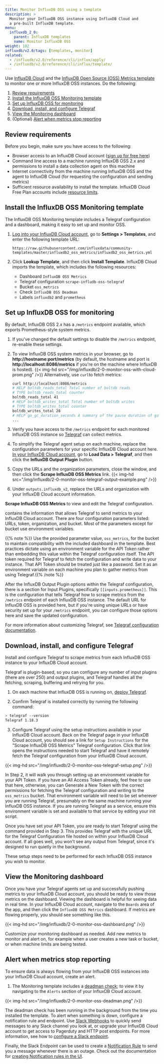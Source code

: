 ```yaml
---
title: Monitor InfluxDB OSS using a template
description: >
  Monitor your InfluxDB OSS instance using InfluxDB Cloud and
  a pre-built InfluxDB template.
menu:
  influxdb_2_0:
    parent: InfluxDB templates
    name: Monitor InfluxDB OSS
weight: 102
influxdb/v2.0/tags: [templates, monitor]
related:
  - /influxdb/v2.0/reference/cli/influx/apply/
  - /influxdb/v2.0/reference/cli/influx/template/
---
```


Use [InfluxDB Cloud](/influxdb/cloud/) and the [InfluxDB Open Source (OSS) Metrics template](https://github.com/influxdata/community-templates/tree/master/influxdb2_oss_metrics) to monitor one or more InfluxDB OSS instances. Do the following:

1. [Review requirements](#review-requirements)
2. [Install the InfluxDB OSS Monitoring template](#install-the-influxdb-oss-monitoring-template)
3. [Set up InfluxDB OSS for monitoring](#set-up-influxdb-oss-for-monitoring)
4. [Download, install, and configure Telegraf](#download-install-and-configure-telegraf)
5. [View the Monitoring dashboard](#view-the-monitoring-dashboard)
6. (Optional) [Alert when metrics stop reporting](#alert-when-metrics-stop-reporting)

## Review requirements

Before you begin, make sure you have access to the following:

 - Browser access to an InfluxDB Cloud account ([sign up for free here](https://cloud2.influxdata.com/signup))
 - Command line access to a machine running InfluxDB OSS 2.x and permissions to install a data collection agent on this machine
 - Internet connectivity from the machine running InfluxDB OSS and the agent to InfluxDB Cloud (for requesting the configuration and sending metrics)
 - Sufficient resource availability to install the template. InfluxDB Cloud Free Plan accounts include [resource limits](/influxdb/cloud/account-management/pricing-plans/#resource-limits/influxdb/cloud/account-management/pricing-plans/#resource-limits).

## Install the InfluxDB OSS Monitoring template

The InfluxDB OSS Monitoring template includes a Telegraf configuration and a dashboard, making it easy to set up and monitor OSS.

1. [Log into your InfluxDB Cloud account](https://cloud2.influxdata.com/), go to **Settings > Templates**, and enter the following template URL:

    `https://raw.githubusercontent.com/influxdata/community-templates/master/influxdb2_oss_metrics/influxdb2_oss_metrics.yml`

2. Click **Lookup Template**, and then click **Install Template**. InfluxDB Cloud imports the template, which includes the following resources:
   - Dashboard `InfluxDB OSS Metrics`
   - Telegraf configuration `scrape-infludb-oss-telegraf`
   - Bucket `oss_metrics`
   - Check `InfluxDB OSS Deadman`
   - Labels `influxdb2` and `prometheus`

## Set up InfluxDB OSS for monitoring

By default, InfluxDB OSS 2.x has a `/metrics` endpoint available, which exports Prometheus-style system metrics.

1. If you've changed the default settings to disable the `/metrics` endpoint, re-enable these settings.
2. To view InfluxDB OSS system metrics in your browser, go to **http://hostname:port/metrics** (by default, the hostname and port is **http://localhost:8086/metrics** if you're on the machine where InfluxDB is hosted).
    {{< img-hd src="/img/influxdb/2-0-monitor-oss-with-cloud-prom.png" />}}
   Alternatively, use `curl`to fetch metrics:
      ```sh
      curl http://localhost:8086/metrics
      # HELP boltdb_reads_total Total number of boltdb reads
      # TYPE boltdb_reads_total counter
      boltdb_reads_total 41
      # HELP boltdb_writes_total Total number of boltdb writes
      # TYPE boltdb_writes_total counter
      boltdb_writes_total 28
      # HELP go_gc_duration_seconds A summary of the pause duration of garbage collection cycles.
      ...
      ```
3. Verify you have access to the `/metrics` endpoint for each monitored InfluxDB OSS instance so [Telegraf](/telegraf/latest/) can collect metrics.

1. To simplify the Telegraf agent setup on each machine, replace the configuration parameters for your specific InfluxDB Cloud account here.
[In your InfluxDB Cloud account](https://cloud2.influxdata.com/), go to **Load Data > Telegraf**, and then click the **InfluxDB Output Plugin** button.
2. Copy the URLs and the organization parameters, close the window, and then click the **Scrape InfluxDB OSS Metrics** link.
      {{< img-hd src="/img/influxdb/2-0-monitor-oss-telegraf-output-example.png" />}}
3. Under `outputs.influxdb_v2`, replace the URLs and organization with your InfluxDB Cloud account information.

**Scrape InfluxDB OSS Metrics** to view and edit the Telegraf configuration.


 contains the information that allows Telegraf to send metrics to your InfluxDB Cloud account. There are four configuration parameters listed: URLs, token, organization, and bucket. Most of the parameters except for bucket use environment variables.


{{% note %}}
Use the provided parameter value, `oss_metrics`, for the bucket to maintain compatibility with the included dashboard in the template. Best practices dictate using an environment variable for the API Token rather than embedding this value within the Telegraf configuration itself. The API token required for Telegraf to fetch the configuration and write data to your instance. That API Token should be treated just like a password. Set it as an environment variable on each machine you plan to gather metrics from using Telegraf.{{% /note %}}

After the InfluxDB Output Plugin options within the Telegraf configuration, there is a section for Input Plugins, specifically `[[inputs.prometheus]]`. This is the configuration that tells Telegraf how to scrape metrics from the `/metrics` endpoint of each InfluxDB OSS instance. The default URL for InfluxDB OSS is provided here, but if you're using unique URLs or have security set up for your `/metrics` endpoint, you can configure those options here and save the updated configuration.

For more information about customizing Telegraf, see [Telegraf configuration documentation](/telegraf/latest/administration/configuration/#global-tags).

## Download, install, and configure Telegraf

Install and configure Telegraf to scrape metrics from each InfluxDB OSS instance to your InfluxDB Cloud account.

Telegraf is plugin-based, so you can configure any number of input plugins (there are over 250) and output plugins, and Telegraf handles all the fetching, scraping, buffering and retrying for you.

1. On each machine that InfluxDB OSS is running on, [deploy Telegraf](/telegraf/latest/introduction/).

2. Confirm Telegraf is installed correctly by running the following command:

  ```sh
  > telegraf --version
  Telegraf 1.18.3
  ```

3. Configure Telegraf using the setup instructions available in your InfluxDB Cloud account. Back on the Telegraf page in your InfluxDB Cloud account, you should see a link for `Setup Instructions` for the "Scrape InfluxDB OSS Metrics" Telegraf configuration.
Click that link opens the instructions needed to start Telegraf and have it remotely fetch the Telegraf configuration from your InfluxDB Cloud account.

{{< img-hd src="/img/influxdb/2-0-monitor-oss-telegraf-setup.png" />}}

In Step 2, it will walk you through setting up an environment variable for your API Token. If you have an All Access Token already, feel free to use that 
here, otherwise, you can Generate a New Token with the correct permissions for fetching the Telegraf configuration and writing to the `oss_metrics` bucket. 
That environment variable will need to be set wherever you are running Telegraf, presumably on the same machine running your InfluxDB OSS instance. 
If you are running Telegraf as a service, ensure this environment variable is set and available to that service by editing your init script.

Once you have set your API Token, you are ready to start Telegraf using the command provided in Step 3.  This provides Telegraf with the unique URL 
for the Telegraf Configuration file hosted on within your InfluxDB Cloud account. If all goes well, you won't see any output from Telegraf, since it's 
designed to run quietly in the background.

These setup steps need to be performed for each InfluxDB OSS instance you wish to monitor.

## View the Monitoring dashboard

Once you have your Telegraf agents set up and successfully pushing metrics to your InfluxDB Cloud account, you should be ready to view those metrics
on the dashboard. Viewing the dashboard is helpful for seeing data in real time. In your InfluxDB Cloud account, navigate to the `Boards` area of the app, and then click the `InfluxDB OSS Metrics` dashboard. If metrics are flowing properly, you should see something like this.

{{< img-hd src="/img/influxdb/2-0-monitor-oss-dashboard.png" />}}

Customize your monitoring dashboard as needed. Add new metrics to monitor and alert on, for example when a user creates a new task or bucket, or when machine limits are being tested.

## Alert when metrics stop reporting

To ensure data is always flowing from your InfluxDB OSS instances into your InfluxDB Cloud account, create an alert.

1. The Monitoring template includes a [deadman check](/influxdb/cloud/monitor-alert/checks/create/#deadman-check); to view it by navigating to the `Alerts` section of your InfluxDB Cloud account.

{{< img-hd src="/img/influxdb/2-0-monitor-oss-deadman.png" />}}

The deadman check has been running in the background from the time you installed the template. To alert when something is down, configure a notification rule and endpoint. Use [Slack Webhooks](https://api.slack.com/messaging/webhooks) to quickly send messages to any Slack channel you look at, or upgrade your InfluxDB Cloud account to get access to Pagerduty and HTTP post endpoints. For more information, see how to [configure a Slack endpoint](/influxdb/cloud/monitor-alert/notification-endpoints/create/).

Finally, the Slack Endpoint can be used to create a [Notification Rule](/influxdb/cloud/monitor-alert/notification-rules/create/) to send you a 
message whenever there is an outage. Check out the documentation for [creating Notification rules in the UI](/influxdb/cloud/monitor-alert/notification-rules/create/).
